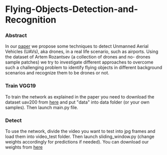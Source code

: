 # Flying-Objects-Detection-and-Recognition

### Abstract
In our [paper](https://drive.google.com/file/d/1Uvw1y5_0kJhcN2HuGcNBxO5zeKJACSOX/view?usp=sharing) we propose some techniques to detect
Unmanned Aerial Vehicles (UAVs), aka drones, in a
real life scenario, such as airports. Using the dataset
of Artem Rozantsev (a collection of drones and no-
drones sample patches) we try to investigate different
approaches to overcome such a challenging problem to
identify flying objects in different background scenarios
and recognize them to be drones or not.

### Train VGG19
To train the network as explained in the paper you need to download the dataset uav200 from 
[here](https://cvlab.epfl.ch/research/research-unmanned/research-unmanned-detection/ ) and put "data" into
data folder (or your own samples). Then launch main.py file.

### Detect
To use the network, divide the video you want to test into jpg frames and load them into video_test folder.
Then launch sliding_window.py (change weights accordingly for predictions if needed). You 
can download our weights from [here](https://drive.google.com/open?id=1DA5a4oi9HadxAI8UEwWn1mCA0NU1oVnp)

<p align="center"> <img src="videotest.gif" alt=""> </p>
